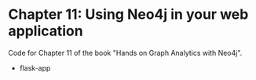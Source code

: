 # Chapter 11: Using Neo4j in your web application

Code for Chapter 11 of the book "Hands on Graph Analytics with Neo4j".

- flask-app

